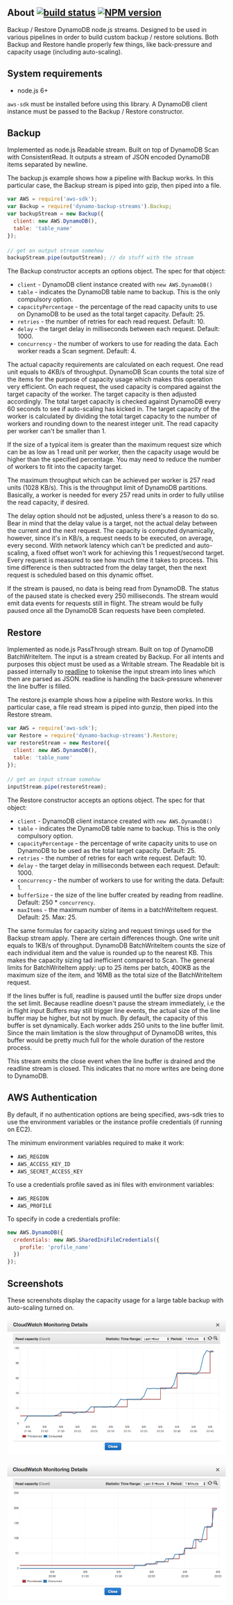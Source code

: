 ## About [![build status](https://secure.travis-ci.org/SaltwaterC/dynamo-backup-streams.png?branch=master)](https://travis-ci.org/SaltwaterC/dynamo-backup-streams) [![NPM version](https://badge.fury.io/js/dynamo-backup-streams.png)](http://badge.fury.io/js/dynamo-backup-streams)

Backup / Restore DynamoDB node.js streams. Designed to be used in various pipelines in order to build custom backup / restore solutions. Both Backup and Restore handle properly few things, like back-pressure and capacity usage (including auto-scaling).

## System requirements

 * node.js 6+

`aws-sdk` must be installed before using this library. A DynamoDB client instance must be passed to the Backup / Restore constructor.

## Backup

Implemented as node.js Readable stream. Built on top of DynamoDB Scan with ConsistentRead. It outputs a stream of JSON encoded DynamoDB items separated by newline.

The backup.js example shows how a pipeline with Backup works. In this particular case, the Backup stream is piped into gzip, then piped into a file.

```javascript
var AWS = require('aws-sdk');
var Backup = require('dynamo-backup-streams').Backup;
var backupStream = new Backup({
  client: new AWS.DynamoDB(),
  table: 'table_name'
});

// get an output stream somehow
backupStream.pipe(outputStream); // do stuff with the stream
```

The Backup constructor accepts an options object. The spec for that object:

 * `client` - DynamoDB client instance created with `new AWS.DynamoDB()`
 * `table` - indicates the DynamoDB table name to backup. This is the only compulsory option.
 * `capacityPercentage` - the percentage of the read capacity units to use on DynamoDB to be used as the total target capacity. Default: 25.
 * `retries` - the number of retries for each read request. Default: 10.
 * `delay` - the target delay in milliseconds between each request. Default: 1000.
 * `concurrency` - the number of workers to use for reading the data. Each worker reads a Scan segment. Default: 4.

The actual capacity requirements are calculated on each request. One read unit equals to 4KB/s of throughput. DynamoDB Scan counts the total size of the items for the purpose of capacity usage which makes this operation very efficient. On each request, the used capacity is compared against the target capacity of the worker. The target capacity is then adjusted accordingly. The total target capacity is checked against DynamoDB every 60 seconds to see if auto-scaling has kicked in. The target capacity of the worker is calculated by dividing the total target capacity to the number of workers and rounding down to the nearest integer unit. The read capacity per worker can't be smaller than 1.

If the size of a typical item is greater than the maximum request size which can be as low as 1 read unit per worker, then the capacity usage would be higher than the specified percentage. You may need to reduce the number of workers to fit into the capacity target.

The maximum throughput which can be achieved per worker is 257 read units (1028 KB/s). This is the throughput limit of DynamoDB partitions. Basically, a worker is needed for every 257 read units in order to fully utilise the read capacity, if desired.

The delay option should not be adjusted, unless there's a reason to do so. Bear in mind that the delay value is a target, not the actual delay between the current and the next request. The capacity is computed dynamically, however, since it's in KB/s, a request needs to be executed, on average, every second. With network latency which can't be predicted and auto-scaling, a fixed offset won't work for achieving this 1 request/second target. Every request is measured to see how much time it takes to process. This time difference is then subtracted from the delay target, then the next request is scheduled based on this dynamic offset.

If the stream is paused, no data is being read from DynamoDB. The status of the paused state is checked every 250 milliseconds. The stream would emit data events for requests still in flight. The stream would be fully paused once all the DynamoDB Scan requests have been completed.

## Restore

Implemented as node.js PassThrough stream. Built on top of DynamoDB BatchWriteItem. The input is a stream created by Backup. For all intents and purposes this object must be used as a Writable stream. The Readable bit is passed internally to [readline](https://nodejs.org/api/readline.html) to tokenise the input stream into lines which then are parsed as JSON. readline is handling the back-pressure whenever the line buffer is filled.

The restore.js example shows how a pipeline with Restore works. In this particular case, a file read stream is piped into gunzip, then piped into the Restore stream.

```javascript
var AWS = require('aws-sdk');
var Restore = require('dynamo-backup-streams').Restore;
var restoreStream = new Restore({
  client: new AWS.DynamoDB(),
  table: 'table_name'
});

// get an input stream somehow
inputStream.pipe(restoreStream);
```

The Restore constructor accepts an options object. The spec for that object:

 * `client` - DynamoDB client instance created with `new AWS.DynamoDB()`
 * `table` - indicates the DynamoDB table name to backup. This is the only compulsory option.
 * `capacityPercentage` - the percentage of write capacity units to use on DynamoDB to be used as the total target capacity. Default: 25.
 * `retries` - the number of retries for each write request. Default: 10.
 * `delay` - the target delay in milliseconds between each request. Default: 1000.
 * `concurrency` - the number of workers to use for writing the data. Default: 1.
 * `bufferSize` - the size of the line buffer created by reading from readline. Default: 250 * `concurrency`.
 * `maxItems` - the maximum number of items in a batchWriteItem request. Default: 25. Max: 25.

The same formulas for capacity sizing and request timings used for the Backup stream apply. There are certain differences though. One write unit equals to 1KB/s of throughput. DynamoDB BatchWriteItem counts the size of each individual item and the value is rounded up to the nearest KB. This makes the capacity sizing tad inefficient compared to Scan. The general limits for BatchWriteItem apply: up to 25 items per batch, 400KB as the maximum size of the item, and 16MB as the total size of the BatchWriteItem request.

If the lines buffer is full, readline is paused until the buffer size drops under the set limit. Because readline doesn't pause the stream immediately, i.e the in flight input Buffers may still trigger line events, the actual size of the line buffer may be higher, but not by much. By default, the capacity of this buffer is set dynamically. Each worker adds 250 units to the line buffer limit. Since the main limitation is the slow throughput of DynamoDB writes, this buffer would be pretty much full for the whole duration of the restore process.

This stream emits the close event when the line buffer is drained and the readline stream is closed. This indicates that no more writes are being done to DynamoDB.

## AWS Authentication

By default, if no authentication options are being specified, aws-sdk tries to use the environment variables or the instance profile credentials (if running on EC2).

The minimum environment variables required to make it work:

 * `AWS_REGION`
 * `AWS_ACCESS_KEY_ID`
 * `AWS_SECRET_ACCESS_KEY`

To use a credentials profile saved as ini files with environment variables:

 * `AWS_REGION`
 * `AWS_PROFILE`

To specify in code a credentials profile:

```javascript
new AWS.DynamoDB({
  credentials: new AWS.SharedIniFileCredentials({
    profile: 'profile_name'
  })
});
```

## Screenshots

These screenshots display the capacity usage for a large table backup with auto-scaling turned on.

![large-table-1h.png](/screenshots/large-table-1h.png?raw=true "large-table-1h.png")

![large-table-3h.png](/screenshots/large-table-3h.png?raw=true "large-table-3h.png")
